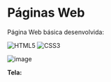 <h1 align = "justify"> Páginas Web</h1>

Página Web básica desenvolvida:

![HTML5](https://img.shields.io/badge/-HTML5-E34F26?style=flat-square&logo=html5&logoColor=white)
![CSS3](https://img.shields.io/badge/-CSS3-1572B6?style=flat-square&logo=css3)

![image](https://github.com/GabiLS18/Rock.sect-Desafio/assets/107191209/337d252f-4b8f-49cd-9d40-f432f34dd074)


<strong>Tela:</strong> 
